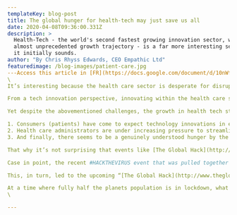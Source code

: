 ```yaml
---
templateKey: blog-post
title: The global hunger for health-tech may just save us all
date: 2020-04-08T09:36:00.331Z
description: >
  Health-Tech - the world's second fastest growing innovation sector, with an
  almost unprecedented growth trajectory - is a far more interesting sector than
  it initially sounds.
author: "By Chris Rhyss Edwards, CEO Empathic Ltd"
featuredimage: /blog-images/patient-care.jpg
---Access this article in [FR](https://docs.google.com/document/d/10nWfoYAZmpyuW6l0kLgtD8NORdUg-LPCYkJ6TOaRUKI/edit) / [DE](https://docs.google.com/document/d/1aL0cjm6rpHF5uGQg1AnCabEoV8W-Oh1bwErXlmIBJpY/edit) / [ESP](https://docs.google.com/document/d/1K6Uafs8CP0RLPZZs3qHk6PQxnGjQNIksLuSnEiinRbA/edit) / [RUS](https://drive.google.com/drive/folders/1YzbAaPA5eKVwPkAo6RVT0lJnGN5ia-PV)\
\
It’s interesting because the health care sector is desperate for disruption and innovation all the way along the value chain from improving patient delivery of care, right through to back office innovations that improve interoperability of an array of legacy enterprise systems with a widening array of nimble, purpose built databases, applications, platforms and devices.

From a tech innovation perspective, innovating within the health care sector has its own unique and often endemic challenges around data protection, system interoperability, a seemingly endless array of stakeholders with complex and sometimes counterintuitive needs, and an at times frustratingly snail-like pace of change on the path to modernization.

Yet despite the abovementioned challenges, the growth in health tech start-ups globally is simply astounding. Possibly, this is being driven by three key factors;

1. Consumers (patients) have come to expect technology innovations in every area of their lives, so they are forcing &/or challenging their carers to make their lives easier.
2. Health care administrators are under increasing pressure to streamline and become more efficient - much like everywhere else – because the bottom-line ultimately rules.
3. And finally, there seems to be a genuinely understood hunger by the people within health care to work with health tech start-ups simply because it’s a cohort of passionate entrepreneurs hoping to solve their day-to-day problems.

That why it’s not surprising that events like [The Global Hack](http://www.theglobalhack.com) attract literally thousands of designers, programmers, data nerds, scientists and health care workers, all vying to create the new-new thing to disrupt their sector and improve the quality of health care.

Case in point, the recent #HACKTHEVIRUS event that was pulled together by Garage48 and Accelerate Estonia with the stated goal of the event being to rapidly uncover innovative solutions to fight the COVID-19 pandemic with the power of community. The event attracted 1,000+ hackers and resulted in 5 winners who won \$5k for execution of their moon-shot idea.

This, in turn, led to the upcoming “[The Global Hack](http://www.theglobalhack.com)“ online hackathon running from 09-12 April andwhich is expected to attract over 1 million participants from across the world. The event is being led in partnership between Accelerate Estonia, the Ministry of Foreign Trade and Information Technology, Garage48, with additional financial support from the European Commission.

At a time where fully half the planets population is in lockdown, what better cause can there be than to team up online and combine forces to tackle the world’s most serious issue?\
\

---
```

